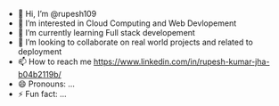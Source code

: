 - 👋 Hi, I’m @rupesh109
- 👀 I’m interested in Cloud Computing and Web Devlopement
- 🌱 I’m currently learning Full stack developement
- 💞️ I’m looking to collaborate on real world projects and related to deployment
- 📫 How to reach me https://www.linkedin.com/in/rupesh-kumar-jha-b04b2119b/
- 😄 Pronouns: ...
- ⚡ Fun fact: ...

<!---
rupesh109/rupesh109 is a ✨ special ✨ repository because its `README.md` (this file) appears on your GitHub profile.
You can click the Preview link to take a look at your changes.
--->
